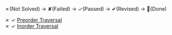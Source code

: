 ✗(Not Solved) -> ✘(Failed) -> ✓(Passed) -> ✔(Revised) -> 💯(Done)    

✗ ✓ [Preorder Traversal](https://leetcode.com/problems/binary-tree-preorder-traversal/)    
✗ ✓ [Inorder Traversal](https://leetcode.com/problems/binary-tree-inorder-traversal/)
